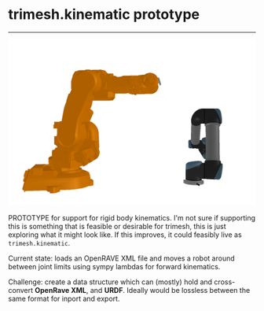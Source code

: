 # trimesh.kinematic prototype
--------------
[![robots](docs/kinematic.png)](http://trimsh.org)


PROTOTYPE for support for rigid body kinematics. I'm not sure if supporting this is something that is feasible or desirable for trimesh, this is just exploring what it might look like. If this improves, it could feasibly live as `trimesh.kinematic`. 

Current state: loads an OpenRAVE XML file and moves a robot around between joint limits using sympy lambdas for forward kinematics.

Challenge: create a data structure which can (mostly) hold and cross-convert **OpenRave XML**, and **URDF**. Ideally would be lossless between the same format for inport and export. 
